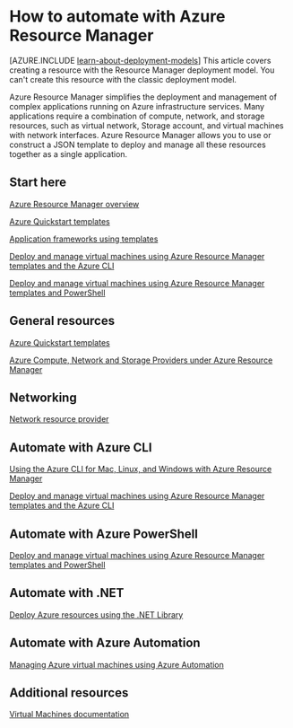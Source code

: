 <properties
	pageTitle="Automate with Azure Resource Manager | Windows Azure"
	description="Get links to topics on how to automate the creation and management of Azure virtual machines by using Resource Manager."
	services="virtual-machines"
	documentationCenter=""
	authors="davidmu1"
	manager="timlt"
	editor=""
	tags="azure-resource-manager"/>

<tags
	ms.service="virtual-machines"
	ms.date="07/09/2015"
	wacn.date=""/>


# How to automate with Azure Resource Manager

[AZURE.INCLUDE [learn-about-deployment-models](../includes/learn-about-deployment-models-include.md)] This article covers creating a resource with the Resource Manager deployment model. You can't create this resource with the classic deployment model.

Azure Resource Manager simplifies the deployment and management of complex applications running on Azure infrastructure services. Many applications require a combination of compute, network, and storage resources, such as virtual network, Storage account, and virtual machines with network interfaces. Azure Resource Manager allows you to use or construct a JSON template to deploy and manage all these resources together as a single application.

## Start here

[Azure Resource Manager overview](/documentation/articles/resource-group-overview)

[Azure Quickstart templates](https://azure.microsoft.com/zh-cn/documentation/templates/)

[Application frameworks using templates](/documentation/articles/virtual-machines-app-frameworks)

[Deploy and manage virtual machines using Azure Resource Manager templates and the Azure CLI](/documentation/articles/virtual-machines-deploy-rmtemplates-azure-cli)

[Deploy and manage virtual machines using Azure Resource Manager templates and PowerShell](/documentation/articles/virtual-machines-deploy-rmtemplates-powershell)

## General resources

[Azure Quickstart templates](http://azure.microsoft.com/documentation/templates/)

[Azure Compute, Network and Storage Providers under Azure Resource Manager](/documentation/articles/virtual-machines-azurerm-versus-azuresm)


## Networking

[Network resource provider](/documentation/articles/resource-groups-networking)


## Automate with Azure CLI

[Using the Azure CLI for Mac, Linux, and Windows with Azure Resource Manager](/documentation/articles/xplat-cli-azure-resource-manager)

[Deploy and manage virtual machines using Azure Resource Manager templates and the Azure CLI](/documentation/articles/virtual-machines-deploy-rmtemplates-azure-cli)

## Automate with Azure PowerShell

[Deploy and manage virtual machines using Azure Resource Manager templates and PowerShell](/documentation/articles/virtual-machines-deploy-rmtemplates-powershell)


## Automate with .NET

[Deploy Azure resources using the .NET Library](/documentation/articles/virtual-machines-arm-deployment)


## Automate with Azure Automation

[Managing Azure virtual machines using Azure Automation](/documentation/articles/automation-manage-virtual-machines)



## Additional resources

[Virtual Machines documentation](/documentation/services/virtual-machines)
